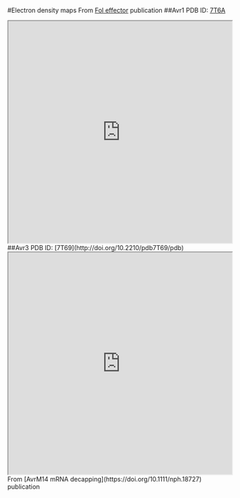 #Electron density maps 
From [Fol effector](https://doi.org/10.1101/2021.12.14.472499) publication 
##Avr1 
PDB ID: [7T6A](http://doi.org/10.2210/pdb7T6A/pdb)
<iframe style="height:500px;width:100%" src="https://carl-mccombe.github.io/assets/pdbs/uglymol.html#id=7t6a"></iframe>
##Avr3 
PDB ID: [7T69](http://doi.org/10.2210/pdb7T69/pdb)
<iframe style="height:500px;width:100%" src="https://carl-mccombe.github.io/assets/pdbs/uglymol.html#id=7t69"></iframe>
From [AvrM14 mRNA decapping](https://doi.org/10.1111/nph.18727) publication
